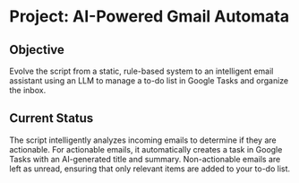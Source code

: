 # Project: AI-Powered Gmail Automata

## Objective
Evolve the script from a static, rule-based system to an intelligent email assistant using an LLM to manage a to-do list in Google Tasks and organize the inbox.

## Current Status
The script intelligently analyzes incoming emails to determine if they are actionable. For actionable emails, it automatically creates a task in Google Tasks with an AI-generated title and summary. Non-actionable emails are left as unread, ensuring that only relevant items are added to your to-do list.
